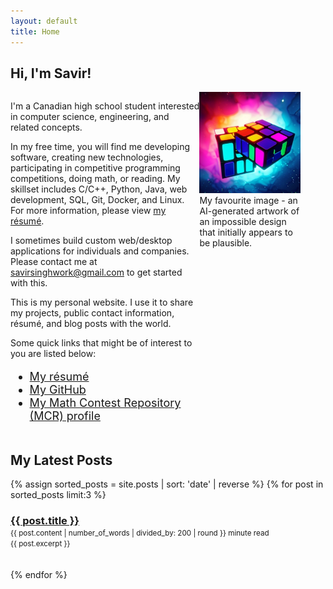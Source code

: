 ```yaml
---
layout: default
title: Home
---
```


<h2>Hi, I'm Savir!</h2>
<div style="display: flex">
<div style="width: 60%">
<p>I'm a Canadian high school student interested in computer science, engineering, and related concepts.</p>
<p>In my free time, you will find me developing software, creating new technologies, participating in competitive programming competitions, doing math, or reading. My skillset includes C/C++, Python, Java, web development, SQL, Git, Docker, and Linux. For more information, please view <a href="/resume">my résumé</a>.</p>

<p>I sometimes build custom web/desktop applications for individuals and companies. Please contact me at <a href="mailto:savirsinghwork@gmail.com">savirsinghwork@gmail.com</a> to get started with this.</p>

<p>This is my personal website. I use it to share my projects, public contact information, résumé, and blog posts with the world.</p>

<p>Some quick links that might be of interest to you are listed below:</p>
<ul style="font-size: 18px">
<li><a href="/resume">My résumé</a></li>
<li><a href="https://github.com/savirsingh">My GitHub</a></li>
<li><a href="https://mathcontestrepository.pythonanywhere.com/user/savir">My Math Contest Repository (MCR) profile</a></li>
</ul>
</div>
<div style="width: 32%">
<imagebox>
<img style="width: 100%" src="cubed.jpg">
<caption>My favourite image - an AI-generated artwork of an impossible design that initially appears to be plausible.</caption>
</imagebox>
</div>
</div>

<h2>My Latest Posts</h2>

{% assign sorted_posts = site.posts | sort: 'date' | reverse %}
{% for post in sorted_posts limit:3 %}
<div>
  <h3 style="padding-bottom: 0; margin-bottom: 0; border-bottom: none"><a href="{{ post.url }}">{{ post.title }}</a></h3>
  <small>{{ post.content | number_of_words | divided_by: 200 | round }} minute read</small><br>
  <small>{{ post.excerpt }}</small>
</div><br><br>
{% endfor %}
